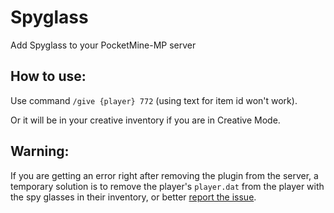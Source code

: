 # Spyglass
Add Spyglass to your PocketMine-MP server

## How to use:
Use command `/give {player} 772` (using text for item id won't work).

Or it will be in your creative inventory if you are in Creative Mode.

## Warning:

If you are getting an error right after removing the plugin from the server, a temporary solution is to remove the player's `player.dat` from the player with the spy glasses in their inventory, or better [report the issue](https://github.com/Mcbeany/Spyglass/issues).

